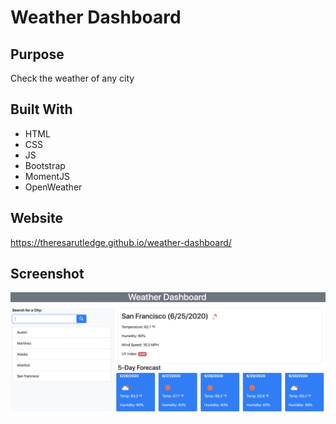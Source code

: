 # Weather Dashboard

## Purpose
Check the weather of any city 

## Built With
* HTML
* CSS
* JS
* Bootstrap
* MomentJS
* OpenWeather

## Website
https://theresarutledge.github.io/weather-dashboard/

## Screenshot
![](./assets/screenshot.png)
